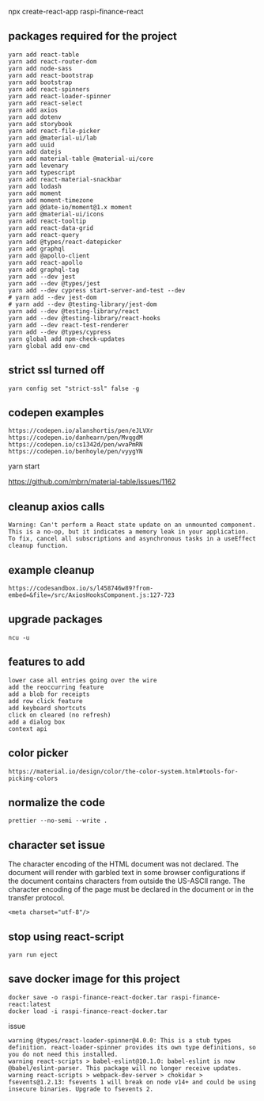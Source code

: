 npx create-react-app raspi-finance-react

## packages required for the project

```shell
yarn add react-table
yarn add react-router-dom
yarn add node-sass
yarn add react-bootstrap
yarn add bootstrap
yarn add react-spinners
yarn add react-loader-spinner
yarn add react-select
yarn add axios
yarn add dotenv
yarn add storybook
yarn add react-file-picker
yarn add @material-ui/lab
yarn add uuid
yarn add datejs
yarn add material-table @material-ui/core
yarn add levenary
yarn add typescript
yarn add react-material-snackbar
yarn add lodash
yarn add moment
yarn add moment-timezone
yarn add @date-io/moment@1.x moment
yarn add @material-ui/icons
yarn add react-tooltip
yarn add react-data-grid
yarn add react-query
yarn add @types/react-datepicker
yarn add graphql
yarn add @apollo-client
yarn add react-apollo
yarn add graphql-tag
yarn add --dev jest
yarn add --dev @types/jest
yarn add --dev cypress start-server-and-test --dev
# yarn add --dev jest-dom
# yarn add --dev @testing-library/jest-dom
yarn add --dev @testing-library/react
yarn add --dev @testing-library/react-hooks
yarn add --dev react-test-renderer
yarn add --dev @types/cypress
yarn global add npm-check-updates
yarn global add env-cmd
```

## strict ssl turned off

```
yarn config set "strict-ssl" false -g
```

## codepen examples

```
https://codepen.io/alanshortis/pen/eJLVXr
https://codepen.io/danhearn/pen/MvqgdM
https://codepen.io/cs1342d/pen/wvaPmRN
https://codepen.io/benhoyle/pen/vyygYN
```

yarn start

https://github.com/mbrn/material-table/issues/1162

## cleanup axios calls

```
Warning: Can't perform a React state update on an unmounted component. This is a no-op, but it indicates a memory leak in your application. To fix, cancel all subscriptions and asynchronous tasks in a useEffect cleanup function.
```

## example cleanup

```
https://codesandbox.io/s/l458746w89?from-embed=&file=/src/AxiosHooksComponent.js:127-723
```

## upgrade packages

```
ncu -u
```

## features to add

```
lower case all entries going over the wire
add the reoccurring feature
add a blob for receipts
add row click feature
add keyboard shortcuts
click on cleared (no refresh)
add a dialog box
context api
```

## color picker

```
https://material.io/design/color/the-color-system.html#tools-for-picking-colors
```

## normalize the code

```
prettier --no-semi --write .
```

## character set issue

The character encoding of the HTML document was not declared.
The document will render with garbled text in some browser configurations if the document contains characters from outside the US-ASCII range.
The character encoding of the page must be declared in the document or in the transfer protocol.

```
<meta charset="utf-8"/>
```

## stop using react-script

`yarn run eject`

## save docker image for this project

```
docker save -o raspi-finance-react-docker.tar raspi-finance-react:latest
docker load -i raspi-finance-react-docker.tar
```

issue

```
warning @types/react-loader-spinner@4.0.0: This is a stub types definition. react-loader-spinner provides its own type definitions, so you do not need this installed.
warning react-scripts > babel-eslint@10.1.0: babel-eslint is now @babel/eslint-parser. This package will no longer receive updates.
warning react-scripts > webpack-dev-server > chokidar > fsevents@1.2.13: fsevents 1 will break on node v14+ and could be using insecure binaries. Upgrade to fsevents 2.
```
